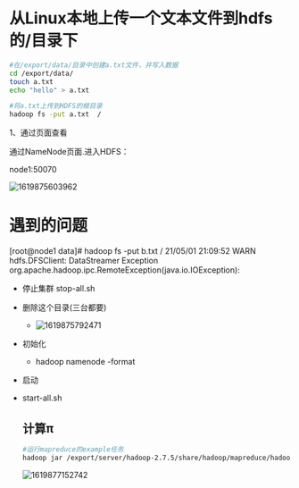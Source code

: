 # 从Linux本地上传一个文本文件到hdfs的/目录下

~~~sh
#在/export/data/目录中创建a.txt文件，并写入数据
cd /export/data/
touch a.txt
echo "hello" > a.txt 

#将a.txt上传到HDFS的根目录
hadoop fs -put a.txt  /
~~~

1、通过页面查看

 通过NameNode页面.进入HDFS：

node1:50070

![1619875603962](./assets\1619875603962.png)

# 遇到的问题

[root@node1 data]# hadoop fs -put b.txt  /
21/05/01 21:09:52 WARN hdfs.DFSClient: DataStreamer Exception
org.apache.hadoop.ipc.RemoteException(java.io.IOException): 



- 停止集群 stop-all.sh

- 删除这个目录(三台都要)

  - ![1619875792471](./assets\1619875792471.png)

- 初始化

  - hadoop namenode -format

- 启动

- start-all.sh

  ## 计算π

  ~~~sh
  #运行mapreduce的example任务
  hadoop jar /export/server/hadoop-2.7.5/share/hadoop/mapreduce/hadoop-mapreduce-examples-2.7.5.jar pi 2 10000
  ~~~

  ![1619877152742](./assets\1619877152742.png)
